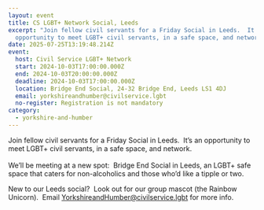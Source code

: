 ```yaml
---
layout: event
title: CS LGBT+ Network Social, Leeds
excerpt: "Join fellow civil servants for a Friday Social in Leeds.  It’s an
  opportunity to meet LGBT+ civil servants, in a safe space, and network.  "
date: 2025-07-25T13:19:48.214Z
event:
  host: Civil Service LGBT+ Network
  start: 2024-10-03T17:00:00.000Z
  end: 2024-10-03T20:00:00.000Z
  deadline: 2024-10-03T17:00:00.000Z
  location: Bridge End Social, 24-32 Bridge End, Leeds LS1 4DJ
  email: yorkshireandhumber@civilservice.lgbt
  no-register: Registration is not mandatory
category:
  - yorkshire-and-humber
---
```

Join fellow civil servants for a Friday Social in Leeds.  It’s an opportunity to meet LGBT+ civil servants, in a safe space, and network. \
\
We’ll be meeting at a new spot:  Bridge End Social in Leeds, an LGBT+ safe space that caters for non-alcoholics and those who’d like a tipple or two.  

New to our Leeds social?  Look out for our group mascot (the Rainbow Unicorn).  Email [YorkshireandHumber@civilservice.lgbt](mailto:YorkshireandHumber@civilservice.lgbt) for more info.